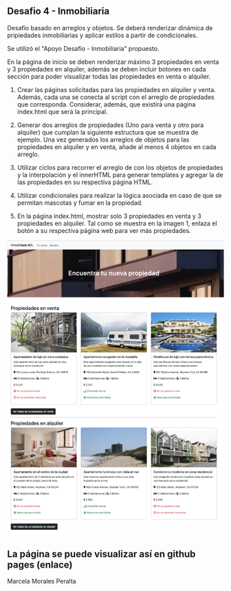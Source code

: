 ## Desafio 4 - Inmobiliaria ##

Desafío basado en arreglos y objetos.
Se deberá renderizar dinámica de pripiedades inmobiliarias y aplicar estilos a partir de condicionales.

Se utilizó el "Apoyo Desafío - Inmobiliaria" propuesto.

En la página de inicio se deben renderizar máximo 3 propiedades en venta y 3 propiedades
en alquiler, además se deben incluir botones en cada sección para poder visualizar todas las
propiedades en venta o alquiler.

1. Crear las páginas solicitadas para las propiedades en alquiler y venta. Además, cada
una se conecta al script con el arreglo de propiedades que corresponda. Considerar,
además, que existirá una página index.html que será la principal.

2. Generar dos arreglos de propiedades (Uno para venta y otro para alquiler) que
cumplan la siguiente estructura que se muestra de ejemplo. Una vez generados los
arreglos de objetos para las propiedades en alquiler y en venta, añade al menos 4
objetos en cada arreglo.

3. Utilizar ciclos para recorrer el arreglo de con los objetos de propiedades y la
interpolación y el innerHTML para generar templates y agregar la de las propiedades
en su respectiva página HTML.

4. Utilizar condicionales para realizar la lógica asociada en caso de que se permitan
mascotas y fumar en la propiedad.

5. En la página index.html, mostrar solo 3 propiedades en venta y 3 propiedades en
alquiler. Tal como se muestra en la imagen 1, enlaza el botón a su respectiva página
web para ver más propiedades.

<img src="./assets/img/pagina-principal.png" alt="página principal">

La página se puede visualizar así en github pages (enlace)
------
Marcela Morales Peralta
